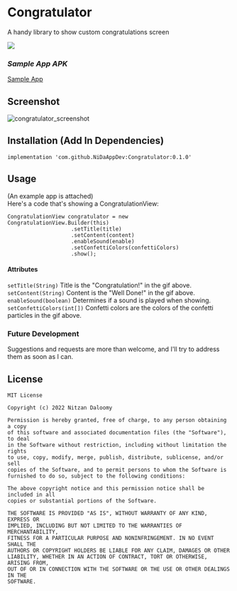 # Congratulator
A handy library to show custom congratulations screen

[![](https://jitpack.io/v/NiDaAppDev/Congratulator.svg)](https://jitpack.io/#NiDaAppDev/Congratulator)

### <b><i>Sample App APK</b></i>
[Sample App](https://github.com/NiDaAppDev/Congratulator/blob/master/Congratulator/sample%20app.apk)

## Screenshot

![congratulator_screenshot](https://user-images.githubusercontent.com/30749705/182738184-864bd340-3632-40f8-b28d-f4feaf5b2c3b.gif)

## Installation (Add In Dependencies)
	implementation 'com.github.NiDaAppDev:Congratulator:0.1.0'

## Usage
(An example app is attached)\
Here's a code that's showing a CongratulationView:

	CongratulationView congratulator = new CongratulationView.Builder(this)
                        .setTitle(title)
                        .setContent(content)
                        .enableSound(enable)
                        .setConfettiColors(confettiColors)
                        .show();
#### Attributes
<code>setTitle(String)</code> Title is the "Congratulation!" in the gif above.\
<code>setContent(String)</code> Content is the "Well Done!" in the gif above.\
<code>enableSound(boolean)</code> Determines if a sound is played when showing.\
<code>setConfettiColors(int[])</code> Confetti colors are the colors of the confetti particles in the gif above.

### Future Development
Suggestions and requests are more than welcome, and I'll try to address them as soon as I can.

## License
	MIT License

	Copyright (c) 2022 Nitzan Daloomy

	Permission is hereby granted, free of charge, to any person obtaining a copy
	of this software and associated documentation files (the "Software"), to deal
	in the Software without restriction, including without limitation the rights
	to use, copy, modify, merge, publish, distribute, sublicense, and/or sell
	copies of the Software, and to permit persons to whom the Software is
	furnished to do so, subject to the following conditions:

	The above copyright notice and this permission notice shall be included in all
	copies or substantial portions of the Software.

	THE SOFTWARE IS PROVIDED "AS IS", WITHOUT WARRANTY OF ANY KIND, EXPRESS OR
	IMPLIED, INCLUDING BUT NOT LIMITED TO THE WARRANTIES OF MERCHANTABILITY,
	FITNESS FOR A PARTICULAR PURPOSE AND NONINFRINGEMENT. IN NO EVENT SHALL THE
	AUTHORS OR COPYRIGHT HOLDERS BE LIABLE FOR ANY CLAIM, DAMAGES OR OTHER
	LIABILITY, WHETHER IN AN ACTION OF CONTRACT, TORT OR OTHERWISE, ARISING FROM,
	OUT OF OR IN CONNECTION WITH THE SOFTWARE OR THE USE OR OTHER DEALINGS IN THE
	SOFTWARE.
